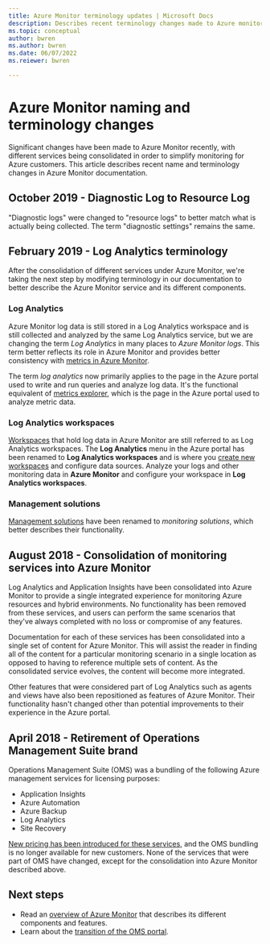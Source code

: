 ```yaml
---
title: Azure Monitor terminology updates | Microsoft Docs
description: Describes recent terminology changes made to Azure monitoring services.
ms.topic: conceptual
author: bwren
ms.author: bwren
ms.date: 06/07/2022
ms.reiewer: bwren

---
```


# Azure Monitor naming and terminology changes
Significant changes have been made to Azure Monitor recently, with different services being consolidated in order to simplify monitoring for Azure customers. This article describes recent name and terminology changes in Azure Monitor documentation.

## October 2019 - Diagnostic Log to Resource Log
"Diagnostic logs" were changed to "resource logs" to better match what is actually being collected. The term "diagnostic settings" remains the same.  

## February 2019 - Log Analytics terminology
After the consolidation of different services under Azure Monitor, we're taking the next step by modifying terminology in our documentation to better describe the Azure Monitor service and its different components. 

### Log Analytics
Azure Monitor log data is still stored in a Log Analytics workspace and is still collected and analyzed by the same Log Analytics service, but we are changing the term _Log Analytics_ in many places to _Azure Monitor logs_. This term better reflects its role in Azure Monitor and provides better consistency with [metrics in Azure Monitor](essentials/data-platform-metrics.md).

The term _log analytics_ now primarily applies to the page in the Azure portal used to write and run queries and analyze log data. It's the functional equivalent of [metrics explorer](essentials/metrics-charts.md), which is the page in the Azure portal used to analyze metric data.

### Log Analytics workspaces
[Workspaces](logs/manage-access.md) that hold log data in Azure Monitor are still referred to as Log Analytics workspaces. The **Log Analytics** menu in the Azure portal has been renamed to **Log Analytics workspaces** and is where you [create new workspaces](logs/quick-create-workspace.md) and configure data sources. Analyze your logs and other monitoring data in **Azure Monitor** and configure your workspace in **Log Analytics workspaces**.

### Management solutions
[Management solutions](insights/solutions.md) have been renamed to _monitoring solutions_, which better describes their functionality.


## August 2018 - Consolidation of monitoring services into Azure Monitor
Log Analytics and Application Insights have been consolidated into Azure Monitor to provide a single integrated experience for monitoring Azure resources and hybrid environments. No functionality has been removed from these services, and users can perform the same scenarios that they've always completed with no loss or compromise of any features.

Documentation for each of these services has been consolidated into a single set of content for Azure Monitor. This will assist the reader in finding all of the content for a particular monitoring scenario in a single location as opposed to having to reference multiple sets of content. As the consolidated service evolves, the content will become more integrated.

Other features that were considered part of Log Analytics such as agents and views have also been repositioned as features of Azure Monitor. Their functionality hasn't changed other than potential improvements to their experience in the Azure portal.


## April 2018 - Retirement of Operations Management Suite brand
Operations Management Suite (OMS) was a bundling of the following Azure management services for licensing purposes:

- Application Insights
- Azure Automation
- Azure Backup
- Log Analytics
- Site Recovery

[New pricing has been introduced for these services](https://azure.microsoft.com/blog/introducing-a-new-way-to-purchase-azure-monitoring-services/), and the OMS bundling is no longer available for new customers. None of the services that were part of OMS have changed, except for the consolidation into Azure Monitor described above. 




## Next steps

- Read an [overview of Azure Monitor](overview.md) that describes its different components and features.
- Learn about the [transition of the OMS portal](./logs/oms-portal-transition.md).
